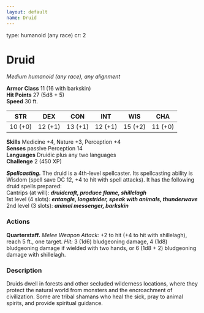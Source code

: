 ```yaml
---
layout: default
name: Druid
---
```

type: humanoid (any race)
cr: 2

# Druid 
_Medium humanoid (any race), any alignment_

**Armor Class** 11 (16 with barkskin)    
**Hit Points** 27 (5d8 + 5)    
**Speed** 30 ft. 

| STR     | DEX     | CON     | INT     | WIS     | CHA     |
|---------|---------|---------|---------|---------|---------|
| 10 (+0) | 12 (+1) | 13 (+1) | 12 (+1) | 15 (+2) | 11 (+0) |   

**Skills** Medicine +4, Nature +3, Perception +4    
**Senses** passive Perception 14    
**Languages** Druidic plus any two languages    
**Challenge** 2 (450 XP) 

***Spellcasting.*** The druid is a 4th-level spellcaster. Its spellcasting ability is Wisdom (spell save DC 12, +4 to hit with spell attacks). It has the following druid spells prepared:    
Cantrips (at will): **_druidcraft, produce flame, shillelagh_**    
1st level (4 slots): **_entangle, longstrider, speak with animals, thunderwave_**    
2nd level (3 slots): **_animal messenger, barkskin_** 

### Actions 
**Quarterstaff.** _Melee Weapon Attack:_ +2 to hit (+4 to hit with shillelagh), reach 5 ft., one target. _Hit:_ 3 (1d6) bludgeoning damage, 4 (1d8) bludgeoning damage if wielded with two hands, or 6 (1d8 + 2) bludgeoning damage with shillelagh. 

### Description
Druids dwell in forests and other secluded wilderness locations, where they protect the natural world from monsters and the encroachment of civilization. Some are tribal shamans who heal the sick, pray to animal spirits, and provide spiritual guidance. 
